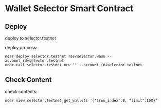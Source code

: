 Wallet Selector Smart Contract
==================

## Deploy
deploy to selector.testnet  

deploy process:

```shell
near deploy selector.testnet res/selector.wasm --account_id=selector.testnet
near call selector.testnet new '' --account_id=selector.testnet
```

## Check Content

check contents:
```shell
near view selector.testnet get_wallets '{"from_index":0, "limit":100}'
```